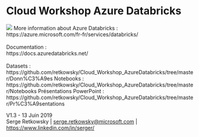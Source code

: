 # Cloud Workshop Azure Databricks

<img src="https://raw.githubusercontent.com/retkowsky/images/master/Banni%C3%A8re%20Azure%20Databricks.jpg">
More information about Azure Databricks : <br>
https://azure.microsoft.com/fr-fr/services/databricks/
<br>
<br>
Documentation : <br>
https://docs.azuredatabricks.net/
<br>
<br>
Datasets :
https://github.com/retkowsky/Cloud_Workshop_AzureDatabricks/tree/master/Donn%C3%A9es
Notebooks :
https://github.com/retkowsky/Cloud_Workshop_AzureDatabricks/tree/master/Notebooks
Présentations PowerPoint :
https://github.com/retkowsky/Cloud_Workshop_AzureDatabricks/tree/master/Pr%C3%A9sentations
<br>

V1.3 - 13 Juin 2019
<br>
Serge Retkowsky | serge.retkowsky@microsoft.com | https://www.linkedin.com/in/serger/
